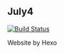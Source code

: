 July4      
---

 [![Build Status](https://travis-ci.org/29Esther/JuLy4.svg?branch=master)](https://travis-ci.org/29Esther/JuLy4)
 
 
Website by Hexo
